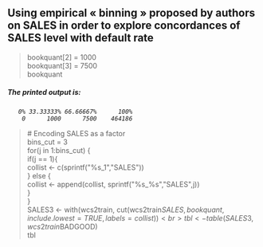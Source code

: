 ## Using empirical « binning » proposed by authors on SALES in order to explore concordances of SALES level with default rate

> bookquant[2] = 1000<br>
> bookquant[3] = 7500<br>
> bookquant

##### <em>The printed output is:
       0% 33.33333% 66.66667%      100% 
        0      1000      7500    464186
</em>

> \# Encoding SALES as a factor<br>
> bins_cut = 3<br>
> for(j in 1:bins_cut) {<br>
> 	if(j == 1){<br>
> 		collist <- c(sprintf("%s_1","SALES"))<br>
> 	} else {<br>
> 		collist <- append(collist, sprintf("%s_%s","SALES",j))<br>
> 	}<br>
> }<br>
> SALES3 <- with(wcs2train, cut(wcs2train$SALES, bookquant, include.lowest = TRUE, labels=collist))<br>
> tbl <- table(SALES3, wcs2train$BADGOOD)<br>
> tbl
